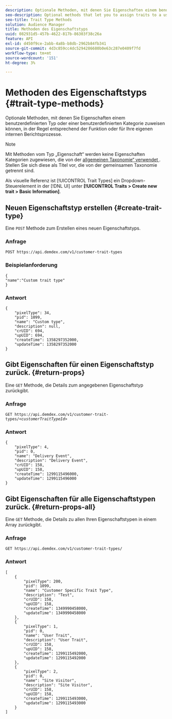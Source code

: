 ```yaml
---
description: Optionale Methoden, mit denen Sie Eigenschaften einem benutzerdefinierten Typ oder einer benutzerdefinierten Kategorie zuweisen können, in der Regel entsprechend der Funktion oder für Ihre eigenen internen Berichtsprozesse.
seo-description: Optional methods that let you to assign traits to a user-defined type or category, usually according to function or for your own internal reporting processes.
seo-title: Trait Type Methods
solution: Audience Manager
title: Methoden des Eigenschaftstyps
uuid: 082931d5-457b-4622-817b-86303f38c26a
feature: API
exl-id: d450f9ce-2abb-4a8b-b8db-2962b84fb341
source-git-commit: 4d3c859cc4dc5294286680b0e63c287e0409f7fd
workflow-type: tm+mt
source-wordcount: '151'
ht-degree: 3%

---
```


# Methoden des Eigenschaftstyps {#trait-type-methods}

Optionale Methoden, mit denen Sie Eigenschaften einem benutzerdefinierten Typ oder einer benutzerdefinierten Kategorie zuweisen können, in der Regel entsprechend der Funktion oder für Ihre eigenen internen Berichtsprozesse.

<!-- c_rest_api_trait_types_intro.xml -->

>[!NOTE]
>
>Mit Methoden vom Typ „Eigenschaft“ werden keine Eigenschaften Kategorien zugewiesen, die von der [allgemeinen Taxonomie“ verwendet &#x200B;](../../api/rest-api-main/aam-api-taxonomy.md#taxonomic-api-methods). Stellen Sie sich diese als Titel vor, die von der gemeinsamen Taxonomie getrennt sind.

Als visuelle Referenz ist [!UICONTROL Trait Types] ein Dropdown-Steuerelement in der [!DNL UI] unter **[!UICONTROL Traits > Create new trait > Basic Information]**.

## Neuen Eigenschaftstyp erstellen {#create-trait-type}

Eine `POST` Methode zum Erstellen eines neuen Eigenschaftstyps.

<!-- r_rest_api_create_trait_type.xml -->

### Anfrage

`POST https://api.demdex.com/v1/customer-trait-types`

### Beispielanforderung

```
{
"name":"Custom trait type"
}
```

### Antwort

```
{
    "pixelType": 34,
    "pid": 1099,
    "name": "Custom type",
    "description": null,
    "crUID": 694,
    "upUID": 694,
    "createTime": 1358297352000,
    "updateTime": 1358297352000
}
```

## Gibt Eigenschaften für einen Eigenschaftstyp zurück. {#return-props}

Eine `GET` Methode, die Details zum angegebenen Eigenschaftstyp zurückgibt.

<!-- r_rest_api_get_trait_type.xml -->

### Anfrage

`GET https://api.demdex.com/v1/customer-trait-types/`*`<customerTraitTypeId>`*

### Antwort

```
{
    "pixelType": 4,
    "pid": 0,
    "name": "Delivery Event",
    "description": "Delivery Event",
    "crUID": 158,
    "upUID": 158,
    "createTime": 1299115496000,
    "updateTime": 1299115496000
}
```

## Gibt Eigenschaften für alle Eigenschaftstypen zurück. {#return-props-all}

Eine `GET` Methode, die Details zu allen Ihren Eigenschaftstypen in einem Array zurückgibt.

<!-- r_rest_api_get_trait_types.xml -->

### Anfrage

`GET https://api.demdex.com/v1/customer-trait-types/`

### Antwort

```
[
    {
        "pixelType": 200,
        "pid": 1099,
        "name": "Customer Specific Trait Type",
        "description": "Test",
        "crUID": 158,
        "upUID": 158,
        "createTime": 1349990458000,
        "updateTime": 1349990458000
    },
    {
        "pixelType": 1,
        "pid": 0,
        "name": "User Trait",
        "description": "User Trait",
        "crUID": 158,
        "upUID": 158,
        "createTime": 1299115492000,
        "updateTime": 1299115492000
    },
    {
        "pixelType": 2,
        "pid": 0,
        "name": "Site Visitor",
        "description": "Site Visitor",
        "crUID": 158,
        "upUID": 158,
        "createTime": 1299115493000,
        "updateTime": 1299115493000
    }
]
```
